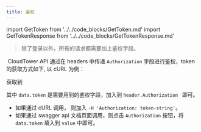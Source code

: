 ```yaml
---
title: 鉴权
---
```

import GetToken from '../../code_blocks/GetToken.md'
import GetTokenResponse from '../../code_blocks/GetTokenResponse.md'

> 除了登录以外，所有的请求都需要加上鉴权字段。

​
CloudTower API 通过在 headers 中传递 `Authorization` 字段进行鉴权，token 的获取方式如下, 以 cURL 为例：

<GetToken />

获取到

<GetTokenResponse />

其中  `data.token` 是需要用到的鉴权字段，加入到 `header.Authorization ` 即可。
* 如果通过 cURL 调用， 则加入 `-H 'Authorization: token-string'`。
* 如果通过 swagger api 文档页面调用，则点击 `Authorization` 按钮，将`data.token` 填入到 `value` 中即可。